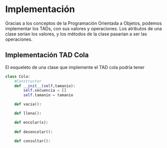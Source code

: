# Implementación
Gracias a los conceptos de la Programación Orientada a Objetos, podemos implementar los TADs, con sus valores y operaciones. Los atributos de una clase serían los valores, y los métodos de la clase pasarían a ser las operaciones. 

## Implementación TAD Cola
El esqueleto de una clase que implemente el TAD cola podría tener 
```py
class Cola:
    #Constructor
    def __init__(self,tamanio):
        self.secuencia = []
        self.tamanio = tamanio

    def vacia():

    def llena():

    def encolar(x):
    
    def desencolar():
    
    def consultar():
```

